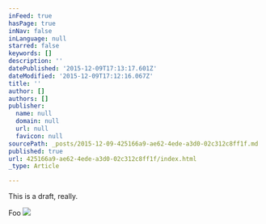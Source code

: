 ```yaml
---
inFeed: true
hasPage: true
inNav: false
inLanguage: null
starred: false
keywords: []
description: ''
datePublished: '2015-12-09T17:13:17.601Z'
dateModified: '2015-12-09T17:12:16.067Z'
title: ''
author: []
authors: []
publisher:
  name: null
  domain: null
  url: null
  favicon: null
sourcePath: _posts/2015-12-09-425166a9-ae62-4ede-a3d0-02c312c8ff1f.md
published: true
url: 425166a9-ae62-4ede-a3d0-02c312c8ff1f/index.html
_type: Article

---
```

This is a draft, really.

Foo
![](https://the-grid-user-content.s3-us-west-2.amazonaws.com/0ce20ff0-c8ce-4f16-99fb-c697d1d02990.jpg)